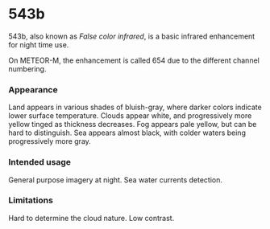 # 543b

543b, also known as *False color infrared*, is a basic infrared enhancement for night time use.

On METEOR-M, the enhancement is called 654 due to the different channel numbering.

### Appearance

Land appears in various shades of bluish-gray, where darker colors indicate lower surface temperature.
Clouds appear white, and progressively more yellow tinged as thickness decreases.
Fog appears pale yellow, but can be hard to distinguish.
Sea appears almost black, with colder waters being progressively more gray.

### Intended usage

General purpose imagery at night.
Sea water currents detection.

### Limitations

Hard to determine the cloud nature.
Low contrast.